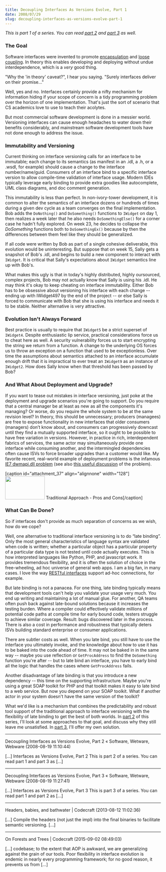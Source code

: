 ```yaml
---
title: Decoupling Interfaces As Versions Evolve, Part 1
date: 2008/07/29
slug: decoupling-interfaces-as-versions-evolve-part-1
---
```


<em>This is part 1 of a series. You can read <a title="Decoupling Interfaces as Versions Evolve, Part 2" href="http://codecraft.co/2008/08/19/decoupling-interfaces-as-versions-evolve-part-2/">part 2</a> and <a title="Decoupling Interfaces as Versions Evolve, Part 3" href="http://codecraft.co/2008/08/19/decoupling-interfaces-as-versions-evolve-part-3/">part 3</a> as well.</em>
<h3>The Goal</h3>
Software interfaces were invented to promote <a href="http://en.wikipedia.org/wiki/Encapsulation_(classes_-_computers)" target="wikipedia">encapsulation</a> and <a href="http://www.cs.unc.edu/~stotts/COMP145/modules.html" target="_blank">loose coupling</a>. In theory this enables developing and deploying without undue interdependence, which is a <em>very</em> good thing.

"Why the 'in theory' caveat?", I hear you saying. "Surely interfaces deliver on their promise..."

Well, yes and no. Interfaces certainly provide a nifty mechanism for information hiding if your scope of concern is a tidy programming problem over the horizon of one implementation. That's just the sort of scenario that CS academics love to use to teach their acolytes.

But most commercial software development is done in a messier world. Versioning interfaces can cause enough headaches to water down their benefits considerably, and mainstream software development tools have not done enough to address the issue.
<h3>Immutability and Versioning</h3>
Current thinking on interface versioning calls for an interface to be immutable; each change to its semantics (as manifest in an .idl, a .h, or a .wsdl, for example) should cause a change to the interface number/name/guid. Consumers of an interface bind to a specific interface version to allow compile-time validation of interface usage. Modern IDEs typically leverage early binding to provide extra goodies like autocomplete, UML class diagrams, and doc comment generation.

This immutability is less than perfect. In non-ivory-tower development, it is common to alter the semantics of an interface dozens or hundreds of times during a given dev cycle as a team converges on the final implementation. Bob adds the <code>DoNothing()</code> and <code>DoSomething()</code> functions to <code>IWidget</code> on day 1, then realizes a week later that he also needs <code>DoSomethingElse()</code> for a corner case he hadn't fully explored. On week 23, he decides to collapse the <em>DoSomething</em> functions both to <code>DoSomethingEx()</code> because by then the differences between them feel like they should be generalized.

If all code were written by Bob as part of a single cohesive deliverable, this evolution would be uninteresting. But suppose that on week 15, Sally gets a snapshot of Bob's .idl, and begins to build a new component to interact with <code>IWidget</code>. It is critical that Sally's expectations about <code>IWidget</code> semantics line up with Bob's.

What makes this ugly is that in today's highly distributed, highly oursourced, complex projects, Bob may not actually know that Sally is using his .idl. He may think it's okay to keep cheating on interface immutability. Either Bob has to be obsessive about versioning his interface with each change -- ending up with IWidget497 by the end of the project -- or else Sally is forced to communicate with Bob that she is using his interface and needs it to be stable. Neither alternative is very attractive.
<h3>Evolution Isn't Always Forward</h3>
Best practice is usually to require that <code>IWidget5</code> be a strict superset of <code>IWidget4</code>. Despite enthusiastic lip service, practical considerations force us to cheat here as well. A security vulnerability forces us to start encrypting the string we return from a function. A change to the underlying OS forces us to throw an exception on a function that used to be exceptionless. Over time the assumptions about semantics attached to an interface accumulate enough drift that it is impractical to ever treat an <code>IWidget9</code> as an instance of <code>IWidget2</code>. How does Sally know when that threshold has been passed by Bob?
<h3>And What About Deployment and Upgrade?</h3>
If you want to tease out mistakes in interface versioning, just poke at the deployment and upgrade scenarios you're going to support. Do you require that a central manager be at least as new as all the components it's managing? Or worse, do you require the whole system to be at the same revision level? In theory, this should be unnecessary; producers (managees) are free to expose functionality in new interfaces that older consumers (managers) don’t know about, and consumers can progressively downcast until they find a mutually supported interface, so it ought to be possible to have free variation in versions. However, in practice in rich, interdependent fabrics of services, the same actor may simultaneously provide one interface while consuming another, and the intermingled dependencies often cause ISVs to force broader upgrades than a customer would like. My favorite recent, real-world example of deployment problems is the infamous <a href="http://episteme.arstechnica.com/eve/forums/a/tpc/f/99609816/m/494009191831" target="ms">IE7 dwmapi.dll problem</a> (see also <a href="http://blogs.misdn.com/nikolad/articles/427101.aspx" target="ms">this useful discussion</a> of the problem).

[caption id="attachment_37" align="alignnone" width="128"]<a href="http://codecraft.co/wp-content/uploads/2008/07/traditional-pros-and-cons.png"><img class="size-thumbnail wp-image-37" alt="" src="http://codecraft.co/wp-content/uploads/2008/07/traditional-pros-and-cons.png?w=128" width="128" height="75" /></a> Traditional Approach - Pros and Cons[/caption]
<h3>What Can Be Done?</h3>
So if interfaces don't provide as much separation of concerns as we wish, how do we cope?

Well, one alternative to traditional interface versioning is to do “late binding”. Only the most general characteristics of language syntax are validated when code is written; whether a particular object has a particular property of a particular data type is not tested until code actually executes. This is how interpreted languages like Python, PHP, and javascript work. It provides tremendous flexibility, and it is often the solution of choice in the free-wheeling, ad hoc universe of general web apps. I am a big fan, in many cases. I love the way <a href="http://en.wikipedia.org/wiki/Representational_State_Transfer" target="wikipedia">RESTful interfaces</a> support ad-hoc connections, for example.

But late binding is not a panacea. For one thing, late binding typically means that development tools can't help you validate your usage very much. You end up writing and maintaining a lot of manual glue. For another, QA teams often push back against late-bound solutions because it increases the testing burden. Where a compiler could effectively validate millions of potential code paths at compile time for early bound code, testers struggle to achieve similar coverage. Result: bugs discovered later in the process. There is also a cost in performance and robustness that typically deters ISVs building standard enterprise or consumer applications.

There are subtler costs as well. When you late bind, you still have to use the interface you ultimately invoke, and the knowledge about how to use it has to be baked into the code ahead of time. It may not be baked in in the same way -- maybe you use reflection or <code>GetProcAddress</code> to find the <code>DoSomething</code> function you're after -- but to late bind an interface, you have to early bind all the logic that handles the cases where <code>GetProcAddress</code> fails.

Another disadvantage of late binding is that you introduce a new dependency -- this time on the supporting infrastructure. Maybe you're using a great SOAP toolkit for PHP and that toolkit makes it easy to late bind to a web service. But now you depend on your SOAP toolkit. What if another actor in your system doesn't have the same version of the toolkit?

What we'd like is a mechanism that combines the predictability and robust tool support of the traditional approach to interface versioning with the flexibility of late binding to get the best of both worlds. In <a href="http://codecraft.co/2008/08/19/decoupling-interfaces-as-versions-evolve-part-2/">part 2</a> of this series, I'll look at some approaches to that goal, and discuss why they still leave me unsatisfied. In <a title="Decoupling Interfaces as Versions Evolve, Part 3" href="http://codecraft.co/2008/08/19/decoupling-interfaces-as-versions-evolve-part-3/">part 3</a>, I'll offer my own solution.

---

Decoupling Interfaces as Versions Evolve, Part 2 &laquo; Software, Wetware, Webware (2008-08-19 11:10:44)

[...] Interfaces as Versions Evolve, Part 2    This is part 2 of a series. You can read part 1 and part 3 as [...]

---

Decoupling Interfaces as Versions Evolve, Part 3 &laquo; Software, Wetware, Webware (2008-08-19 11:27:41)

[...] Interfaces as Versions Evolve, Part 3    This is part 3 of a series. You can read part 1 and part 2 as [...]

---

Headers, babies, and bathwater | Codecraft (2013-08-12 11:02:36)

[…] Compile the headers (not just the impl) into the final binaries to facilitate semantic versioning. […]

---

On Forests and Trees | Codecraft (2015-09-02 08:49:03)

[…] codebase; to the extent that AOP is awkward, we are generalizing against the grain of our tools. Poor flexibility in interface evolution is endemic in nearly every programming framework; for no good reason, it prevents us from […]